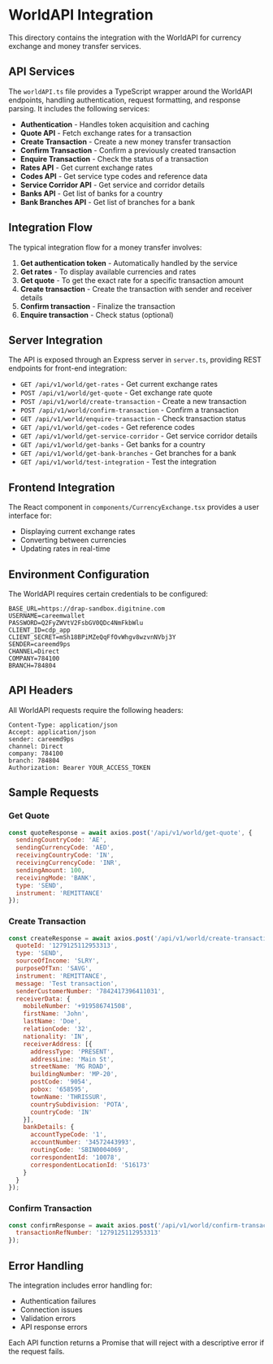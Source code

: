 # WorldAPI Integration

This directory contains the integration with the WorldAPI for currency exchange and money transfer services.

## API Services

The `worldAPI.ts` file provides a TypeScript wrapper around the WorldAPI endpoints, handling authentication, request formatting, and response parsing. It includes the following services:

- **Authentication** - Handles token acquisition and caching
- **Quote API** - Fetch exchange rates for a transaction
- **Create Transaction** - Create a new money transfer transaction
- **Confirm Transaction** - Confirm a previously created transaction
- **Enquire Transaction** - Check the status of a transaction
- **Rates API** - Get current exchange rates
- **Codes API** - Get service type codes and reference data
- **Service Corridor API** - Get service and corridor details
- **Banks API** - Get list of banks for a country
- **Bank Branches API** - Get list of branches for a bank

## Integration Flow

The typical integration flow for a money transfer involves:

1. **Get authentication token** - Automatically handled by the service
2. **Get rates** - To display available currencies and rates
3. **Get quote** - To get the exact rate for a specific transaction amount
4. **Create transaction** - Create the transaction with sender and receiver details
5. **Confirm transaction** - Finalize the transaction
6. **Enquire transaction** - Check status (optional)

## Server Integration

The API is exposed through an Express server in `server.ts`, providing REST endpoints for front-end integration:

- `GET /api/v1/world/get-rates` - Get current exchange rates
- `POST /api/v1/world/get-quote` - Get exchange rate quote
- `POST /api/v1/world/create-transaction` - Create a new transaction
- `POST /api/v1/world/confirm-transaction` - Confirm a transaction
- `GET /api/v1/world/enquire-transaction` - Check transaction status
- `GET /api/v1/world/get-codes` - Get reference codes
- `GET /api/v1/world/get-service-corridor` - Get service corridor details
- `GET /api/v1/world/get-banks` - Get banks for a country
- `GET /api/v1/world/get-bank-branches` - Get branches for a bank
- `GET /api/v1/world/test-integration` - Test the integration

## Frontend Integration

The React component in `components/CurrencyExchange.tsx` provides a user interface for:

- Displaying current exchange rates
- Converting between currencies
- Updating rates in real-time

## Environment Configuration

The WorldAPI requires certain credentials to be configured:

```
BASE_URL=https://drap-sandbox.digitnine.com
USERNAME=careemwallet
PASSWORD=Q2FyZWVtV2FsbGV0QDc4NmFkbWlu
CLIENT_ID=cdp_app
CLIENT_SECRET=mSh18BPiMZeQqFfOvWhgv8wzvnNVbj3Y
SENDER=careemd9ps
CHANNEL=Direct
COMPANY=784100
BRANCH=784804
```

## API Headers

All WorldAPI requests require the following headers:

```
Content-Type: application/json
Accept: application/json
sender: careemd9ps
channel: Direct
company: 784100
branch: 784804
Authorization: Bearer YOUR_ACCESS_TOKEN
```

## Sample Requests

### Get Quote

```javascript
const quoteResponse = await axios.post('/api/v1/world/get-quote', {
  sendingCountryCode: 'AE',
  sendingCurrencyCode: 'AED',
  receivingCountryCode: 'IN',
  receivingCurrencyCode: 'INR',
  sendingAmount: 100,
  receivingMode: 'BANK',
  type: 'SEND',
  instrument: 'REMITTANCE'
});
```

### Create Transaction

```javascript
const createResponse = await axios.post('/api/v1/world/create-transaction', {
  quoteId: '1279125112953313',
  type: 'SEND',
  sourceOfIncome: 'SLRY',
  purposeOfTxn: 'SAVG',
  instrument: 'REMITTANCE',
  message: 'Test transaction',
  senderCustomerNumber: '7842417396411031',
  receiverData: {
    mobileNumber: '+919586741508',
    firstName: 'John',
    lastName: 'Doe',
    relationCode: '32',
    nationality: 'IN',
    receiverAddress: [{
      addressType: 'PRESENT',
      addressLine: 'Main St',
      streetName: 'MG ROAD',
      buildingNumber: 'MP-20',
      postCode: '9054',
      pobox: '658595',
      townName: 'THRISSUR',
      countrySubdivision: 'POTA',
      countryCode: 'IN'
    }],
    bankDetails: {
      accountTypeCode: '1',
      accountNumber: '34572443993',
      routingCode: 'SBIN0004069',
      correspondentId: '10078',
      correspondentLocationId: '516173'
    }
  }
});
```

### Confirm Transaction

```javascript
const confirmResponse = await axios.post('/api/v1/world/confirm-transaction', {
  transactionRefNumber: '1279125112953313'
});
```

## Error Handling

The integration includes error handling for:

- Authentication failures
- Connection issues
- Validation errors
- API response errors

Each API function returns a Promise that will reject with a descriptive error if the request fails. 